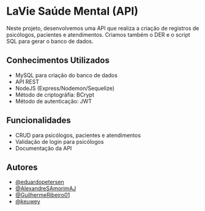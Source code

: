 # LaVie Saúde Mental (API)

Neste projeto, desenvolvemos uma API que realiza a criação de registros de psicólogos, pacientes e atendimentos. Criamos também o DER e o script SQL para gerar o banco de dados.

## Conhecimentos Utilizados

- MySQL para criação do banco de dados
- API REST
- NodeJS (Express/Nodemon/Sequelize)
- Método de criptográfia: BCrypt
- Método de autenticação: JWT


## Funcionalidades

- CRUD para psicólogos, pacientes e atendimentos
- Validação de login para psicólogos
- Documentação da API

## Autores

- [@eduardopetersen](https://github.com/eduardopetersen)
- [@AlexandreSAmorimAJ](https://github.com/AlexandreSAmorimAJ)
- [@GuilhermeRibeiro01](https://github.com/GuilhermeRibeiro01)
- [@keuwey](https://github.com/keuwey)
